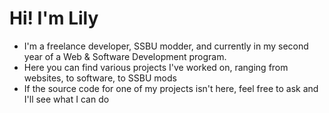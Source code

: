 # Hi! I'm Lily

- I'm a freelance developer, SSBU modder, and currently in my second year of a Web & Software Development program.
- Here you can find various projects I've worked on, ranging from websites, to software, to SSBU mods
- If the source code for one of my projects isn't here, feel free to ask and I'll see what I can do
